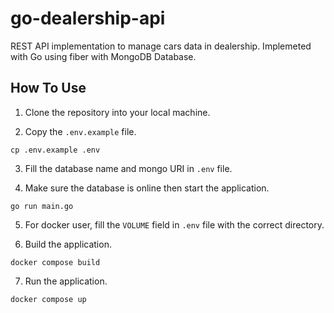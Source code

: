 # go-dealership-api

REST API implementation to manage cars data in dealership. Implemeted with Go using fiber with MongoDB Database.

## How To Use

1. Clone the repository into your local machine.

2. Copy the `.env.example` file.

```
cp .env.example .env
```

3. Fill the database name and mongo URI in `.env` file.

4. Make sure the database is online then start the application.

```
go run main.go
```

5. For docker user, fill the `VOLUME` field in `.env` file with the correct directory.

6. Build the application.

```
docker compose build
```

7. Run the application.

```
docker compose up
```